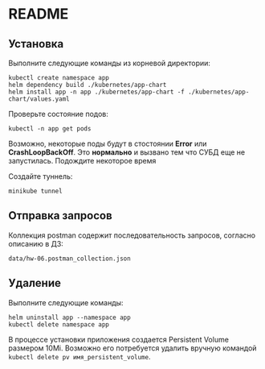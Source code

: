 # README

## Установка

Выполните следующие команды из корневой директории:

```
kubectl create namespace app
helm dependency build ./kubernetes/app-chart
helm install app -n app ./kubernetes/app-chart -f ./kubernetes/app-chart/values.yaml
```
Проверьте состояние подов: 

`kubectl -n app get pods`

Возможно, некоторые поды будут в стостоянии **Error** или **CrashLoopBackOff**.
Это **нормально** и вызвано тем что СУБД еще не запустилась. Подождите некоторое время  

Создайте туннель:

`minikube tunnel`

## Отправка запросов

Коллекция postman содержит последовательность запросов, согласно описанию в ДЗ:

`data/hw-06.postman_collection.json`

## Удаление

Выполните следующие команды:
```
helm uninstall app --namespace app
kubectl delete namespace app
```
В процессе установки приложения создается Persistent Volume размером 10Mi.
Возможно его потребуется удалить вручную командой `kubectl delete pv имя_persistent_volume`.